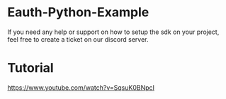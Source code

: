 # Eauth-Python-Example
If you need any help or support on how to setup the sdk on your project, feel free to create a ticket on our discord server.

# Tutorial
https://www.youtube.com/watch?v=SqsuK0BNpcI
